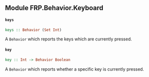 ## Module FRP.Behavior.Keyboard

#### `keys`

``` purescript
keys :: Behavior (Set Int)
```

A `Behavior` which reports the keys which are currently pressed.

#### `key`

``` purescript
key :: Int -> Behavior Boolean
```

A `Behavior` which reports whether a specific key is currently pressed.


